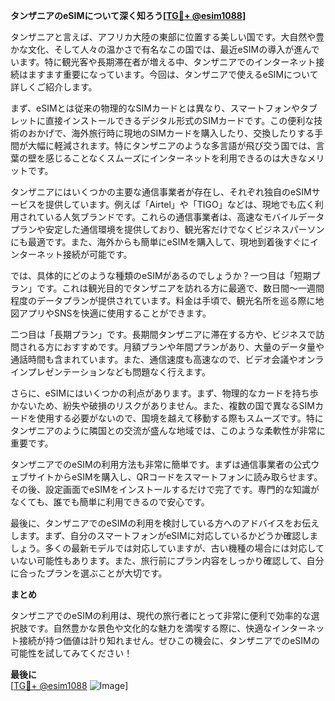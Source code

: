 **タンザニアのeSIMについて深く知ろう[[TG💪+ @esim1088](https://t.me/s/esim1088)]**

タンザニアと言えば、アフリカ大陸の東部に位置する美しい国です。大自然や豊かな文化、そして人々の温かさで有名なこの国では、最近eSIMの導入が進んでいます。特に観光客や長期滞在者が増える中、タンザニアでのインターネット接続はますます重要になっています。今回は、タンザニアで使えるeSIMについて詳しくご紹介します。

まず、eSIMとは従来の物理的なSIMカードとは異なり、スマートフォンやタブレットに直接インストールできるデジタル形式のSIMカードです。この便利な技術のおかげで、海外旅行時に現地のSIMカードを購入したり、交換したりする手間が大幅に軽減されます。特にタンザニアのような多言語が飛び交う国では、言葉の壁を感じることなくスムーズにインターネットを利用できるのは大きなメリットです。

タンザニアにはいくつかの主要な通信事業者が存在し、それぞれ独自のeSIMサービスを提供しています。例えば「Airtel」や「TIGO」などは、現地でも広く利用されている人気ブランドです。これらの通信事業者は、高速なモバイルデータプランや安定した通信環境を提供しており、観光客だけでなくビジネスパーソンにも最適です。また、海外からも簡単にeSIMを購入して、現地到着後すぐにインターネット接続が可能です。

では、具体的にどのような種類のeSIMがあるのでしょうか？一つ目は「短期プラン」です。これは観光目的でタンザニアを訪れる方に最適で、数日間～一週間程度のデータプランが提供されています。料金は手頃で、観光名所を巡る際に地図アプリやSNSを快適に使用することができます。

二つ目は「長期プラン」です。長期間タンザニアに滞在する方や、ビジネスで訪問される方におすすめです。月額プランや年間プランがあり、大量のデータ量や通話時間も含まれています。また、通信速度も高速なので、ビデオ会議やオンラインプレゼンテーションなども問題なく行えます。

さらに、eSIMにはいくつかの利点があります。まず、物理的なカードを持ち歩かないため、紛失や破損のリスクがありません。また、複数の国で異なるSIMカードを使用する必要がないので、国境を越えて移動する際もスムーズです。特にタンザニアのように隣国との交流が盛んな地域では、このような柔軟性が非常に重要です。

タンザニアでのeSIMの利用方法も非常に簡単です。まずは通信事業者の公式ウェブサイトからeSIMを購入し、QRコードをスマートフォンに読み取らせます。その後、設定画面でeSIMをインストールするだけで完了です。専門的な知識がなくても、誰でも簡単に利用できるので安心です。

最後に、タンザニアでのeSIMの利用を検討している方へのアドバイスをお伝えします。まず、自分のスマートフォンがeSIMに対応しているかどうか確認しましょう。多くの最新モデルでは対応していますが、古い機種の場合には対応していない可能性もあります。また、旅行前にプラン内容をしっかり確認して、自分に合ったプランを選ぶことが大切です。

**まとめ**

タンザニアでのeSIMの利用は、現代の旅行者にとって非常に便利で効率的な選択肢です。自然豊かな景色や文化的な魅力を満喫する際に、快適なインターネット接続が持つ価値は計り知れません。ぜひこの機会に、タンザニアでのeSIMの可能性を試してみてください！

**最後に**  
[[TG💪+ @esim1088](https://t.me/s/esim1088) ![Image](https://i.postimg.cc/Y0z9fWf4/image.png)]
